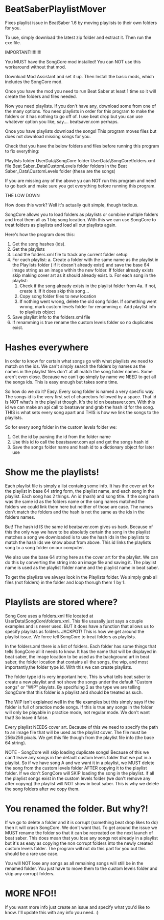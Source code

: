 # BeatSaberPlaylistMover
Fixes playlist issue in BeatSaber 1.6 by moving playlists to their own folders for you.

To use, simply download the latest zip folder and extract it. Then run the exe file.

IMPORTANT!!!!!!!!!

You MUST have the SongCore mod installed! You can NOT use this workaround without that mod.

Download Mod Assistant and set it up. Then Install the basic mods, which includes the SongCore mod. 

Once you have the mod you need to run Beat Saber at least 1 time so it will create the folders and files needed.

Now you need playlists. If you don't have any, download some from one of the many options. You need playlists in order for this program to make the folders or it has nothing to go off of. I use beat drop but you can use whatever option you like, say.... beatsaver.com perhaps.

Once you have playlists download the songs! This program moves files but does not download missing songs for you.

Check that you have the below folders and files before running this program to fix everything:

Playlists folder
UserData\SongCore folder
UserData\SongCore\folders.xml file
Beat Saber_Data\CustomLevels folder
folders in the Beat Saber_Data\CustomLevels folder (these are the songs)

If you are missing any of the above yu can NOT run this program and need to go back and make sure you get everything before running this program.




THE LOW DOWN

How does this work?
Well it's actually quit simple, though tedious.

SongCore allows you to load folders as playlists or combine multiple folders and treat them all as 1 big song location. With this we can use SongCore to treat folders as playlists and load all our playlists again.

Here's how the program does this:
1. Get the song hashes (ids).
2. Get the playlists 
3. Load the folders.xml file to track any current folder setup
4. For each playlist:
 a. Create a folder with the same name as the playlist in the Playlists folder ( if it doesn't already exist) and save the base 64 image string as an image within the new folder. If folder already exists skip making cover art as it should already exist.
 b. For each song in the playlist:
    1. Check if the song already exists in the playlist folder from 4a. If not, create it. If it does skip this song...
    2. Copy song folder files to new location
    3. If nothing went wrong, delete the old song folder. If something went wrong, mark custom levels folder for renamming
 c. Add playlist info to playlists object
6. Save playlist info to the folders.xml file
7. If renamming is true rename the custom levels folder so no duplicates exist.


# Hashes everywhere #

In order to know for certain what songs go with what playlists we need to match on the ids. We can't simply search the folders by names as the names in the playlist files don't at all match the song folder names. Some aren't even close. Because we can't go simply by name we NEED to get all the songs ids. This is easy enough but takes some time. 

So how do we do it? Easy. Every song folder is named a very specfic way. The songs id is the very first set of charectors followed by a space. That id is NOT what's in the playlist though. It's the id on beatsaver.com. With this id we can make an api call to beatsaver and grab the hash id for the song. THIS is what sets every song apart and THIS is how we link the songs to the playlists. 

So for every song folder in the custom levels folder we:
1. Get the id by parsing the id from the folder name
2. Use this id to call the beastsaver.com api and get the songs hash id
3. Save the songs folder name and hash id to a dictionary object for later use

# Show me the playlists! #

Each playlist file is simply a list containg some info. It has the cover art for the playlist in base 64 string form, the playlist name, and each song in the playlist. Each song has 2 things. An id (hash) and song title. If the song hash was the same id as the folders name or the song names matched the folders we could link them here but neither of those are case. The names don't match the folders and the hash is not the same as the ids in the folders names.

But! The hash id IS the same id beatsaver.com gives us back. Because of this the only way we have to be absolutly certain the song in the playlist matches a song we downloaded is to use the hash ids in the playlists to match the hash ids we know about from above. This id links the playlists song to a song folder on our computer.

We also use the base 64 string here as the cover art for the playlist. We can do this by converting the string into an image file and saving it. The playlist name is used as the playlist folder name and the playlist name in beat saber.

To get the playlists we always look in the Playlists folder. We simply grab all files (not folders) in the folder and loop thorugh them 1 by 1.


# Playlists are stored where? #

Song Core uses a folders.xml file located at UserData\SongCore\folders.xml. This file ususally just says a couple examples and is never used. BUT it does have a function that allows us to specify playlists as folders. JACKPOT! This is how we get around the playlist issue. We force tell SongCore to treat folders as playlists.

In the folders.xml there is a list of folders. Each folder has some things that tells SongCore all it needs to know. It has the name that will be displayed in beat saber, the image location to be used as the background art in beat saber, the folder location that contains all the songs, the wip, and most importantly,the folder type id. With this we can create playlists.

The folder type id is very important here. This is what tells beat saber to create a new playlist and not shove the songs under the default "Custom songs" or "WIP" playists. By specifuing  2 as the type we are telling SongCore that this folder is a playlist and should be treated as such. 

The WIP isn't explained well in the file examples but this simply says if the folder is full of practice mode songs. If this is true any songs in the folder will only be playable in practice mode, not regular mode. We don't want that! So leave it false.

Every playlist NEEDS cover art. Because of this we need to specify the path to an image file that will be used as the playlist cover. The file must be 256x256 pixals. We get this file though from the playlist file info (the base 64 string).

NOTE - SongCore will skip loading duplicate songs! Because of this we can't leave any songs in the default custom levels folder that we put in a playlist. So if we have song A and we want it in a playlist, we MUST delete the song from the custom levels folder AFTER copying it to the playlist folder. If we don't SongCore will SKIP loading the song in the playlist. If all the playlist songs exist in the custom levels folder (we don't remove any after copyng) the playlist will NOT show in beat saber. This is why we delete the song folders after we copy them.


# You renamed the folder. But why?! #

If we go to delete a folder and it is corrupt (something beat drop likes to do) then it will crash SongCore. We don't want that. To get around the issue we MUST rename the folder so that it can be recreated on the next launch of beat saber. This does mean that you lose any songs not already in a playlist but it's as easy as copying the non corrupt folders into the newly created custom levels folder. The program will not do this part for you but this should be a rare use case.

You will NOT lose any songs as all remaining songs will still be in the renamed folder. You just have to move them to the custom levels folder and skip any corrupt folders.


# MORE NFO!! #

If you want more info just create an issue and specify what you'd like to know. I'll update this with any info you need. :) 

